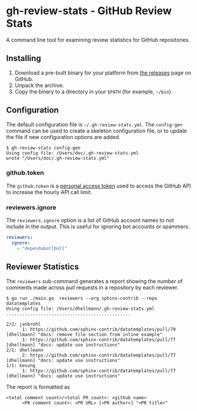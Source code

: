 # gh-review-stats - GitHub Review Stats

A command line tool for examining review statistics for GitHub repositories.

## Installing

1. Download a pre-built binary for your platform from [the
   releases](https://github.com/dhellmann/gh-review-stats/releases)
   page on GitHub.
2. Unpack the archive.
3. Copy the binary to a directory in your `$PATH` (for example,
   `~/bin`).

## Configuration

The default configuration file is `~/.gh-review-stats.yml`. The
`config-gen` command can be used to create a skeleton configuration
file, or to update the file if new configuration options are added.

```console
$ gh-review-stats config-gen
Using config file: /Users/doc/.gh-review-stats.yml
wrote "/Users/doc/.gh-review-stats.yml"
```

### github.token

The `github.token` is a [personal access
token](https://github.com/settings/tokens) used to access the GitHub
API to increase the hourly API call limit.

### reviewers.ignore

The `reviewers.ignore` option is a list of GitHub account names to not
include in the output. This is useful for ignoring bot accounts or
spammers.

```yaml
reviewers:
  ignore:
    - "dependabot[bot]"
```

## Reviewer Statistics

The `reviewers` sub-command generates a report showing the number of
comments made across pull requests in a repository by each reviewer.

```console
$ go run ./main.go  reviewers --org sphinx-contrib --repo datatemplates
Using config file: /Users/dhellmann/.gh-review-stats.yml
...............................................

2/2: janbrohl
	  1: https://github.com/sphinx-contrib/datatemplates/pull/79 [dhellmann] "docs: remove file section from inline example"
	  1: https://github.com/sphinx-contrib/datatemplates/pull/77 [dhellmann] "docs: update use instructions"
2/1: dhellmann
	  2: https://github.com/sphinx-contrib/datatemplates/pull/77 [dhellmann] "docs: update use instructions"
1/1: kevung
	  1: https://github.com/sphinx-contrib/datatemplates/pull/77 [dhellmann] "docs: update use instructions"
```

The report is formatted as

```text
<total comment count>/<total PR count>: <github name>
      <PR comment count>: <PR URL> [<PR author>] "<PR title>"
```

